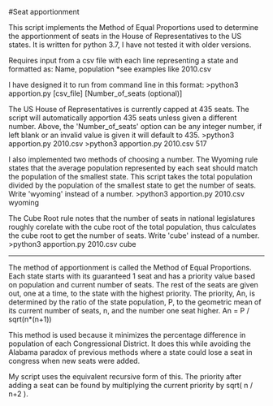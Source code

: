 #Seat apportionment

This script implements the Method of Equal Proportions used to determine the apportionment of seats in the House of Representatives to the US states.  It is written for python 3.7, I have not tested it with older versions.

Requires input from a csv file with each line representing a state and formatted as: 
	Name, population
*see examples like 2010.csv

I have designed it to run from command line in this format:
	>python3 apportion.py [csv_file] [Number_of_seats (optional)]

The US House of Representatives is currently capped at 435 seats.  The script will automatically apportion 435 seats unless given a different number.  Above, the 'Number_of_seats' option can be any integer number, if left blank or an invalid value is given it will default to 435.
	>python3 apportion.py 2010.csv
	>python3 apportion.py 2010.csv 517

I also implemented two methods of choosing a number.
The Wyoming rule states that the average population represented by each seat should match the population of the smallest state.  This script takes the total population divided by the population of the smallest state to get the number of seats. Write 'wyoming' instead of a number.
	>python3 apportion.py 2010.csv wyoming

The Cube Root rule notes that the number of seats in national legislatures roughly corelate with the cube root of the total population, thus calculates the cube root to get the number of seats.  Write 'cube' instead of a number.
	>python3 apportion.py 2010.csv cube

- - - - - - - - - - - - - - - - - - - - - - - - - - - - - - - - - - - - -

The method of apportionment is called the Method of Equal Proportions.
Each state starts with its guaranteed 1 seat and has a priority value based on population and current number of seats.  The rest of the seats are given out, one at a time, to the state with the highest priority.  The priority, An, is determined by the ratio of the state population, P, to the geometric mean of its current number of seats, n, and the number one seat higher.
An = P / sqrt(n*(n+1))

This method is used because it minimizes the percentage difference in population of each Congressional District.  It does this while avoiding the Alabama paradox of previous methods where a state could lose a seat in congress when new seats were added.

My script uses the equivalent recursive form of this.  The priority after adding a seat can be found by multiplying the current priority by sqrt( n / n+2 ).
